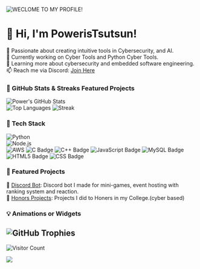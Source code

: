 ![WECLOME TO MY PROFILE!](https://camo.githubusercontent.com/70033d2cce168bb43194510eecf6acad7ea7a59872c1cf091252106f105a39f1/68747470733a2f2f63617073756c652d72656e6465722e76657263656c2e6170702f6170693f747970653d776176696e6726636f6c6f723d6772616469656e74266865696768743d3230302673656374696f6e3d68656164657226746578743d57656c636f6d65253230746f2532304d7925323050726f66696c652126666f6e7453697a653d343026666f6e74416c69676e593d343026616e696d6174696f6e3d66616465496e)


# 👋 Hi, I'm PowerisTsutsun!
🚀 Passionate about creating intuitive tools in Cybersecurity, and AI.  
🎯 Currently working on Cyber Tools and Python Cyber Tools.  
🌱 Learning more about cybersecurity and embedded software engineering.  
📫 Reach me via Discord: [Join Here](https://discord.gg/dqspzJPTTu)  

### 🎨 GitHub Stats & Streaks Featured Projects 
![Power's GitHub Stats](https://github-readme-stats.vercel.app/api?username=Poweristsutsun&show_icons=true&theme=dark)  
![Top Languages](https://github-readme-stats.vercel.app/api/top-langs/?username=Poweristsutsun&layout=compact&theme=dark) 
![Streak](https://camo.githubusercontent.com/4ae121dec27186f444b7406d8be5dbfcba53fd4ba1b5826788a0bff49a3ba475/68747470733a2f2f6769746875622d726561646d652d73747265616b2d73746174732e6865726f6b756170702e636f6d2f3f757365723d4368756e67757331333130267468656d653d6461726b26686964655f626f726465723d66616c7365)

### 🧰 Tech Stack
![Python](https://img.shields.io/badge/python-3670A0?style=for-the-badge&logo=python&logoColor=ffdd54)  
![Node.js](https://img.shields.io/badge/node.js-6DA55F?style=for-the-badge&logo=node.js&logoColor=white)  
![AWS](https://img.shields.io/badge/AWS-FF9900?style=for-the-badge&logo=amazon-aws&logoColor=white)
![C Badge](https://img.shields.io/badge/C-A8B9CC?logo=c&logoColor=fff&style=for-the-badge)
![C++ Badge](https://img.shields.io/badge/C%2B%2B-00599C?logo=cplusplus&logoColor=fff&style=for-the-badge)
![JavaScript Badge](https://img.shields.io/badge/JavaScript-F7DF1E?logo=javascript&logoColor=000&style=for-the-badge)
![MySQL Badge](https://img.shields.io/badge/MySQL-4479A1?logo=mysql&logoColor=fff&style=for-the-badge)
![HTML5 Badge](https://img.shields.io/badge/HTML5-E34F26?logo=html5&logoColor=fff&style=for-the-badge)
![CSS Badge](https://img.shields.io/badge/CSS-639?logo=css&logoColor=fff&style=for-the-badge)


### 🚀 Featured Projects  
🔹 [Discord Bot](https://github.com/PowerisTsutsun/REAL-BERU): Discord bot I made for mini-games, event hosting with ranking system and reaction.  
🔹 [Honors Projects](https://github.com/PowerisTsutsun/Honors-Programs): Projects I did to Honers in my College.(cyber based)

### 💡 Animations or Widgets
![GitHub Trophies](https://github-profile-trophy.vercel.app/?username=Poweristsutsun&theme=onedark)
----------------
![Visitor Count](https://komarev.com/ghpvc/?username=Poweristsutsun&color=blue)

![](https://camo.githubusercontent.com/b75c72cfed8c542c54fbf29a4f9367bbb14e898578558d96d64c9a8941bec8d1/68747470733a2f2f63617073756c652d72656e6465722e76657263656c2e6170702f6170693f747970653d776176696e6726636f6c6f723d6772616469656e74266865696768743d3130302673656374696f6e3d666f6f74657226616e696d6174696f6e3d66616465496e)
